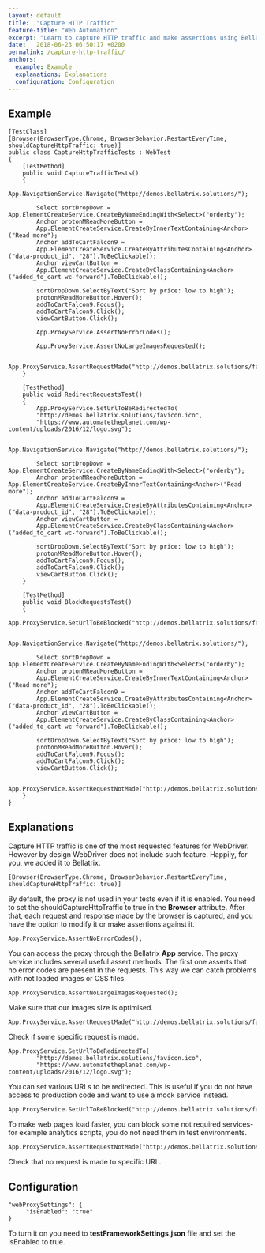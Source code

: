 ```yaml
---
layout: default
title:  "Capture HTTP Traffic"
feature-title: "Web Automation"
excerpt: "Learn to capture HTTP traffic and make assertions using Bellatrix."
date:   2018-06-23 06:50:17 +0200
permalink: /capture-http-traffic/
anchors:
  example: Example
  explanations: Explanations
  configuration: Configuration
---
```

Example
-------
```
[TestClass]
[Browser(BrowserType.Chrome, BrowserBehavior.RestartEveryTime, shouldCaptureHttpTraffic: true)]
public class CaptureHttpTrafficTests : WebTest
{
    [TestMethod]
    public void CaptureTrafficTests()
    {
        App.NavigationService.Navigate("http://demos.bellatrix.solutions/");

        Select sortDropDown = App.ElementCreateService.CreateByNameEndingWith<Select>("orderby");
        Anchor protonMReadMoreButton = 
		App.ElementCreateService.CreateByInnerTextContaining<Anchor>("Read more");
        Anchor addToCartFalcon9 = 
        App.ElementCreateService.CreateByAttributesContaining<Anchor>("data-product_id", "28").ToBeClickable();
        Anchor viewCartButton = 
		App.ElementCreateService.CreateByClassContaining<Anchor>("added_to_cart wc-forward").ToBeClickable();

        sortDropDown.SelectByText("Sort by price: low to high");
        protonMReadMoreButton.Hover();
        addToCartFalcon9.Focus();
        addToCartFalcon9.Click();
        viewCartButton.Click();

        App.ProxyService.AssertNoErrorCodes();

        App.ProxyService.AssertNoLargeImagesRequested();

        App.ProxyService.AssertRequestMade("http://demos.bellatrix.solutions/favicon.ico");
    }

    [TestMethod]
    public void RedirectRequestsTest()
    {
        App.ProxyService.SetUrlToBeRedirectedTo(
		"http://demos.bellatrix.solutions/favicon.ico", 
		"https://www.automatetheplanet.com/wp-content/uploads/2016/12/logo.svg");

        App.NavigationService.Navigate("http://demos.bellatrix.solutions/");

        Select sortDropDown = App.ElementCreateService.CreateByNameEndingWith<Select>("orderby");
        Anchor protonMReadMoreButton = App.ElementCreateService.CreateByInnerTextContaining<Anchor>("Read more");
        Anchor addToCartFalcon9 = 
		App.ElementCreateService.CreateByAttributesContaining<Anchor>("data-product_id", "28").ToBeClickable();
        Anchor viewCartButton = 
		App.ElementCreateService.CreateByClassContaining<Anchor>("added_to_cart wc-forward").ToBeClickable();

        sortDropDown.SelectByText("Sort by price: low to high");
        protonMReadMoreButton.Hover();
        addToCartFalcon9.Focus();
        addToCartFalcon9.Click();
        viewCartButton.Click();
    }

    [TestMethod]
    public void BlockRequestsTest()
    {
        App.ProxyService.SetUrlToBeBlocked("http://demos.bellatrix.solutions/favicon.ico");

        App.NavigationService.Navigate("http://demos.bellatrix.solutions/");

        Select sortDropDown = App.ElementCreateService.CreateByNameEndingWith<Select>("orderby");
        Anchor protonMReadMoreButton = 
		App.ElementCreateService.CreateByInnerTextContaining<Anchor>("Read more");
        Anchor addToCartFalcon9 = 
		App.ElementCreateService.CreateByAttributesContaining<Anchor>("data-product_id", "28").ToBeClickable();
        Anchor viewCartButton = 
		App.ElementCreateService.CreateByClassContaining<Anchor>("added_to_cart wc-forward").ToBeClickable();

        sortDropDown.SelectByText("Sort by price: low to high");
        protonMReadMoreButton.Hover();
        addToCartFalcon9.Focus();
        addToCartFalcon9.Click();
        viewCartButton.Click();

        App.ProxyService.AssertRequestNotMade("http://demos.bellatrix.solutions/welcome");
    }
}
```

Explanations
------------
Capture HTTP traffic is one of the most requested features for WebDriver. However by design WebDriver does not include such feature. Happily, for you, we added it to Bellatrix.
```
[Browser(BrowserType.Chrome, BrowserBehavior.RestartEveryTime, shouldCaptureHttpTraffic: true)]
```
By default, the proxy is not used in your tests even if it is enabled. You need to set the shouldCaptureHttpTraffic to true in the **Browser** attribute. After that, each request and response made by the browser is captured, and you have the option to modify it or make assertions against it.
```
App.ProxyService.AssertNoErrorCodes();
```
You can access the proxy through the Bellatrix **App** service. The proxy service includes several useful assert methods. The first one asserts that no error codes are present in the requests. This way we can catch problems with not loaded images or CSS files.
```
App.ProxyService.AssertNoLargeImagesRequested();
```
Make sure that our images size is optimised.
```
App.ProxyService.AssertRequestMade("http://demos.bellatrix.solutions/favicon.ico");
```
Check if some specific request is made.
```
App.ProxyService.SetUrlToBeRedirectedTo(
		"http://demos.bellatrix.solutions/favicon.ico", 
		"https://www.automatetheplanet.com/wp-content/uploads/2016/12/logo.svg");
```
You can set various URLs to be redirected. This is useful if you do not have access to production code and want to use a mock service instead.
```
App.ProxyService.SetUrlToBeBlocked("http://demos.bellatrix.solutions/favicon.ico");
```
To make web pages load faster, you can block some not required services- for example analytics scripts, you do not need them in test environments.
```
App.ProxyService.AssertRequestNotMade("http://demos.bellatrix.solutions/welcome");
```
Check that no request is made to specific URL.

Configuration
-------------
```
"webProxySettings": {
     "isEnabled": "true"
}
```
To turn it on you need to **testFrameworkSettings.json** file and set the isEnabled to true.